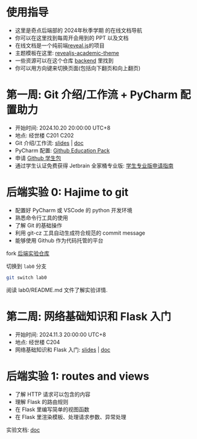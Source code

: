 # 使用指导

- 这里是奇点后端部的 2024年秋季学期 的在线文档导航
- 你可以在这里找到每周开会用到的 PPT 以及文档
- 在线文档是一个纯前端[reveal.js](https://revealjs.com/)的项目
- 主题模板在这里: [revealjs-academic-theme](https://github.com/Besthope-Official/revealjs-academic-theme)
- 一些资源可以在这个仓库 [backend](https://github.com/Besthope-Official/backend) 里找到
- 你可以用方向键来切换页面(包括向下翻页和向上翻页)

<!-- slide -->

# 第一周: Git 介绍/工作流 + PyCharm 配置助力

- 开始时间: 2024.10.20 20:00:00 UTC+8
- 地点: 经世楼 C201 C202
- Git 介绍/工作流: [slides](week1.html) | [doc](https://raw.githubusercontent.com/Besthope-Official/backend/72bc2f7c058f28535afb4ff28288723a2a9a8611/24autumn/01%20Git%20%E7%89%88%E6%9C%AC%E6%8E%A7%E5%88%B6%E7%B3%BB%E7%BB%9F.pdf)
- PyCharm 配置: [Github Education Pack](https://education.github.com/discount_requests/application?type=student)
- 申请 [Github 学生包](https://zhuanlan.zhihu.com/p/578964972)
- 通过学生认证免费获得 Jetbrain 全家桶专业版: [学生专业版申请指南](https://blog.jetbrains.com/zh-hans/blog/2022/08/24/2022-jetbrains-student-program/)

<!-- vslide -->

# 后端实验 0: Hajime to git

- 配置好 PyCharm 或 VSCode 的 python 开发环境
- 熟悉命令行工具的使用
- 了解 Git 的基础操作
- 利用 git-cz 工具自动生成符合规范的 commit message
- 能够使用 Github 作为代码托管的平台

fork [后端实验仓库](https://github.com/SingularityLab-SWUFE/backend-labs)

切换到 `lab0` 分支

```bash
git switch lab0
```

阅读 lab0/README.md 文件了解实验详情.

<!-- slide -->

# 第二周: 网络基础知识和 Flask 入门

- 开始时间: 2024.11.3 20:00:00 UTC+8
- 地点: 经世楼 C204
- 网络基础知识和 Flask 入门: [slides](/week2.html) | [doc](https://github.com/Besthope-Official/backend/blob/master/24autumn/03%20Flask%20%E5%85%A5%E9%97%A8.pdf)

<!-- vslide -->

# 后端实验 1: routes and views

- 了解 HTTP 请求可以包含的内容
- 理解 Flask 的路由规则
- 在 Flask 里编写简单的视图函数
- 在 Flask 里渲染模板、处理请求参数、异常处理

实验文档: [doc](https://github.com/Besthope-Official/backend/blob/master/24autumn/lab1.pdf)
